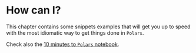 # How can I?

This chapter contains some snippets examples that will get you up to speed with the most
idiomatic way to get things done in `Polars`.

Check also the
[10 minutes to `Polars` notebook](https://github.com/ritchie46/polars/blob/master/_examples/python/10_minutes_to_polars.ipynb).
